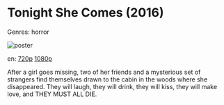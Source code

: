 # Tonight She Comes (2016)

Genres: horror

![poster](http://image.tmdb.org/t/p/w500/qFNXHXNF5gbmqzOxR2wnqCMLLMp.jpg)

en:
  [720p](magnet:?xt=urn:btih:2F5B40A78313BA0985AB0080CBB1224DC654B5FD&tr=udp://glotorrents.pw:6969/announce&tr=udp://tracker.opentrackr.org:1337/announce&tr=udp://torrent.gresille.org:80/announce&tr=udp://tracker.openbittorrent.com:80&tr=udp://tracker.coppersurfer.tk:6969&tr=udp://tracker.leechers-paradise.org:6969&tr=udp://p4p.arenabg.ch:1337&tr=udp://tracker.internetwarriors.net:1337)
  [1080p](magnet:?xt=urn:btih:B410A9811F94809661BF826BDE44DFF426158DB6&tr=udp://glotorrents.pw:6969/announce&tr=udp://tracker.opentrackr.org:1337/announce&tr=udp://torrent.gresille.org:80/announce&tr=udp://tracker.openbittorrent.com:80&tr=udp://tracker.coppersurfer.tk:6969&tr=udp://tracker.leechers-paradise.org:6969&tr=udp://p4p.arenabg.ch:1337&tr=udp://tracker.internetwarriors.net:1337)
  


After a girl goes missing, two of her friends and a mysterious set of strangers find themselves drawn to the cabin in the woods where she disappeared. They will laugh, they will drink, they will kiss, they will make love, and THEY MUST ALL DIE.